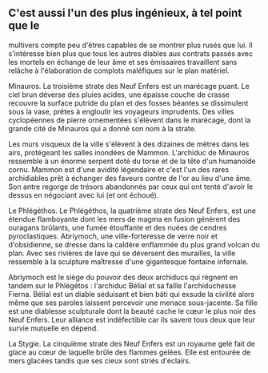 ## C'est aussi l'un des plus ingénieux, à tel point que le

multivers compte peu d'êtres capables de se montrer plus
rusés que lui. Il s'intéresse bien plus que tous les autres
diables aux contrats passés avec les mortels en échange
de leur âme et ses émissaires travaillent sans relâche à
l'élaboration de complots maléfiques sur le plan matériel.

Minauros. La troisième strate des Neuf Enfers est un
marécage puant. Le ciel brun déverse des pluies acides, une
épaisse couche de crasse recouvre la surface putride du plan
et des fosses béantes se dissimulent sous la vase, prêtes à
engloutir les voyageurs imprudents. Des villes cyclopéennes
de pierre ornementées s'élèvent dans le marécage, dont la
grande cité de Minauros qui a donné son nom à la strate.

Les murs visqueux de la ville s'élèvent à des dizaines
de mètres dans les airs, protégeant les salles inondées de
Mammon. L'archiduc de Minauros ressemble à un énorme
serpent doté du torse et de la tête d'un humanoïde cornu.
Mammon est d'une avidité légendaire et c'est l'un des rares
archidiables prêt à échanger des faveurs contre de l'or au
lieu d'une âme. Son antre regorge de trésors abandonnés
par ceux qui ont tenté d'avoir le dessus en négociant avec lui
(et ont échoué).

Le Phlégéthos. Le Phlégéthos, la quatrième strate des
Neuf Enfers, est une étendue flamboyante dont les mers
de magma en fusion génèrent des ouragans brûlants, une
fumée étouffante et des nuées de cendres pyroclastiques.
Abriymoch, une ville-forteresse de verre noir et d'obsidienne,
se dresse dans la caldère enflammée du plus grand volcan
du plan. Avec ses rivières de lave qui se déversent des
murailles, la ville ressemble à la sculpture maîtresse d'une
gigantesque fontaine infernale.

Abriymoch est le siège du pouvoir des deux archiducs qui
règnent en tandem sur le Phlégétos : l'archiduc Bélial et sa
faille l'archiduchesse Fierna. Bélial est un diable séduisant
et bien bâti qui exsude la civilité alors même que ses paroles
laissent percevoir une menace sous-jacente. Sa fille est une
diablesse sculpturale dont la beauté cache le cœur le plus
noir des Neuf Enfers. Leur alliance est indéfectible car ils
savent tous deux que leur survie mutuelle en dépend.

La Stygie. La cinquième strate des Neuf Enfers est un
royaume gelé fait de glace au cœur de laquelle brûle des
flammes gelées. Elle est entourée de mers glacées tandis
que ses cieux sont striés d'éclairs.
